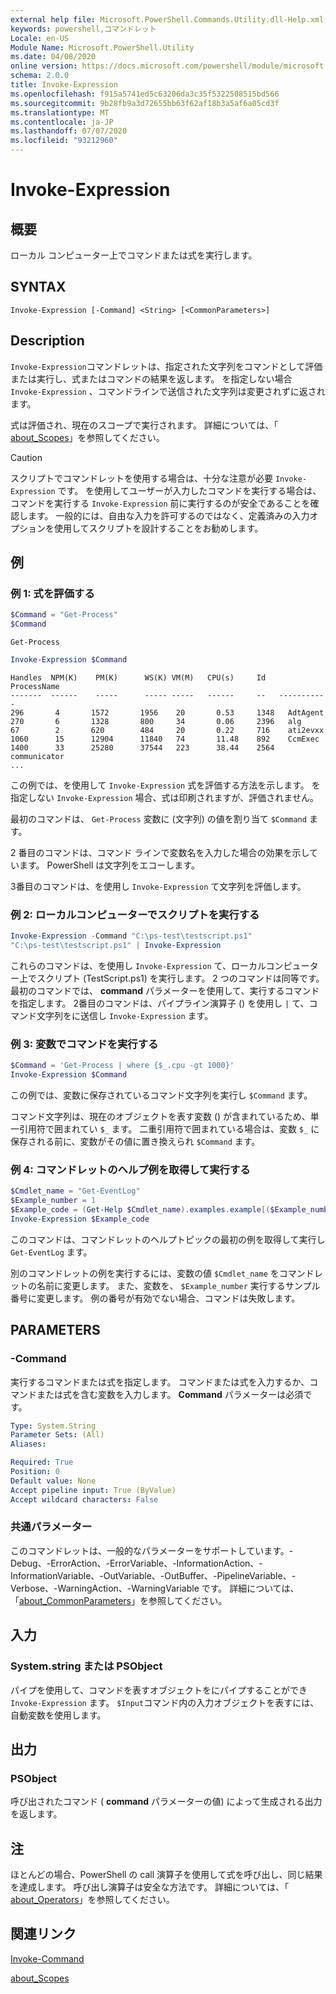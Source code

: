 ```yaml
---
external help file: Microsoft.PowerShell.Commands.Utility.dll-Help.xml
keywords: powershell,コマンドレット
Locale: en-US
Module Name: Microsoft.PowerShell.Utility
ms.date: 04/08/2020
online version: https://docs.microsoft.com/powershell/module/microsoft.powershell.utility/invoke-expression?view=powershell-7.1&WT.mc_id=ps-gethelp
schema: 2.0.0
title: Invoke-Expression
ms.openlocfilehash: f915a5741ed5c63206da3c35f5322508515bd566
ms.sourcegitcommit: 9b28fb9a3d72655bb63f62af18b3a5af6a05cd3f
ms.translationtype: MT
ms.contentlocale: ja-JP
ms.lasthandoff: 07/07/2020
ms.locfileid: "93212960"
---
```

# Invoke-Expression

## 概要
ローカル コンピューター上でコマンドまたは式を実行します。

## SYNTAX

```
Invoke-Expression [-Command] <String> [<CommonParameters>]
```

## Description

`Invoke-Expression`コマンドレットは、指定された文字列をコマンドとして評価または実行し、式またはコマンドの結果を返します。 を指定しない場合 `Invoke-Expression` 、コマンドラインで送信された文字列は変更されずに返されます。

式は評価され、現在のスコープで実行されます。 詳細については、「 [about_Scopes](../Microsoft.PowerShell.Core/About/about_Scopes.md)」を参照してください。

> [!CAUTION]
> スクリプトでコマンドレットを使用する場合は、十分な注意が必要 `Invoke-Expression` です。 を使用してユーザーが入力したコマンドを実行する場合は、コマンドを実行する `Invoke-Expression` 前に実行するのが安全であることを確認します。 一般的には、自由な入力を許可するのではなく、定義済みの入力オプションを使用してスクリプトを設計することをお勧めします。

## 例

### 例 1: 式を評価する

```powershell
$Command = "Get-Process"
$Command
```

```Output
Get-Process
```

```powershell
Invoke-Expression $Command
```

```Output
Handles  NPM(K)    PM(K)      WS(K) VM(M)   CPU(s)     Id   ProcessName
-------  ------    -----      ----- -----   ------     --   -----------
296       4       1572       1956    20       0.53     1348   AdtAgent
270       6       1328       800     34       0.06     2396   alg
67        2       620        484     20       0.22     716    ati2evxx
1060      15      12904      11840   74       11.48    892    CcmExec
1400      33      25280      37544   223      38.44    2564   communicator
...
```

この例では、を使用して `Invoke-Expression` 式を評価する方法を示します。 を指定しない `Invoke-Expression` 場合、式は印刷されますが、評価されません。

最初のコマンドは、 `Get-Process` 変数に (文字列) の値を割り当て `$Command` ます。

2 番目のコマンドは、コマンド ラインで変数名を入力した場合の効果を示しています。 PowerShell は文字列をエコーします。

3番目のコマンドは、を使用し `Invoke-Expression` て文字列を評価します。

### 例 2: ローカルコンピューターでスクリプトを実行する

```powershell
Invoke-Expression -Command "C:\ps-test\testscript.ps1"
"C:\ps-test\testscript.ps1" | Invoke-Expression
```

これらのコマンドは、を使用し `Invoke-Expression` て、ローカルコンピューター上でスクリプト (TestScript.ps1) を実行します。 2 つのコマンドは同等です。 最初のコマンドでは、 **command** パラメーターを使用して、実行するコマンドを指定します。
2番目のコマンドは、パイプライン演算子 () を使用し `|` て、コマンド文字列をに送信し `Invoke-Expression` ます。

### 例 3: 変数でコマンドを実行する

```powershell
$Command = 'Get-Process | where {$_.cpu -gt 1000}'
Invoke-Expression $Command
```

この例では、変数に保存されているコマンド文字列を実行し `$Command` ます。

コマンド文字列は、現在のオブジェクトを表す変数 () が含まれているため、単一引用符で囲まれてい `$_` ます。 二重引用符で囲まれている場合は、変数 `$_` に保存される前に、変数がその値に置き換えられ `$Command` ます。

### 例 4: コマンドレットのヘルプ例を取得して実行する

```powershell
$Cmdlet_name = "Get-EventLog"
$Example_number = 1
$Example_code = (Get-Help $Cmdlet_name).examples.example[($Example_number-1)].code
Invoke-Expression $Example_code
```

このコマンドは、コマンドレットのヘルプトピックの最初の例を取得して実行し `Get-EventLog` ます。

別のコマンドレットの例を実行するには、変数の値 `$Cmdlet_name` をコマンドレットの名前に変更します。 また、変数を、 `$Example_number` 実行するサンプル番号に変更します。 例の番号が有効でない場合、コマンドは失敗します。

## PARAMETERS

### -Command

実行するコマンドまたは式を指定します。 コマンドまたは式を入力するか、コマンドまたは式を含む変数を入力します。 **Command** パラメーターは必須です。

```yaml
Type: System.String
Parameter Sets: (All)
Aliases:

Required: True
Position: 0
Default value: None
Accept pipeline input: True (ByValue)
Accept wildcard characters: False
```

### 共通パラメーター

このコマンドレットは、一般的なパラメーターをサポートしています。-Debug、-ErrorAction、-ErrorVariable、-InformationAction、-InformationVariable、-OutVariable、-OutBuffer、-PipelineVariable、-Verbose、-WarningAction、-WarningVariable です。 詳細については、「[about_CommonParameters](../Microsoft.PowerShell.Core/About/about_CommonParameters.md)」を参照してください。

## 入力

### System.string または PSObject

パイプを使用して、コマンドを表すオブジェクトをにパイプすることができ `Invoke-Expression` ます。
`$Input`コマンド内の入力オブジェクトを表すには、自動変数を使用します。

## 出力

### PSObject

呼び出されたコマンド ( **command** パラメーターの値) によって生成される出力を返します。

## 注

ほとんどの場合、PowerShell の call 演算子を使用して式を呼び出し、同じ結果を達成します。
呼び出し演算子は安全な方法です。 詳細については、「 [about_Operators](../microsoft.powershell.core/about/about_operators.md#call-operator-)」を参照してください。

## 関連リンク

[Invoke-Command](../Microsoft.PowerShell.Core/Invoke-Command.md)

[about_Scopes](../Microsoft.PowerShell.Core/About/about_Scopes.md)

